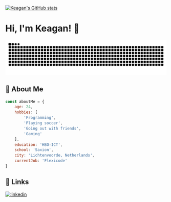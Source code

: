 [![Keagan's GitHub stats](https://github-readme-stats.vercel.app/api?username=keygun-development)](https://github.com/keygun-development/github-readme-stats)

# Hi, I'm Keagan! 👋

![Snake animation of GitHub contribution stats](https://raw.githubusercontent.com/keygun-development/keygun-development/output/snake.svg)


## 🚀 About Me
```javascript
const aboutMe = {
    age: 24,
    hobbies: [
        'Programming',
        'Playing soccer',
        'Going out with friends',
        'Gaming'
    ],
    education: 'HBO-ICT',
    school: 'Saxion',
    city: 'Lichtenvoorde, Netherlands',
    currentJob: 'Flexicode'
}
```
## 🔗 Links
[![linkedin](https://img.shields.io/badge/Instagram-E4405F?style=for-the-badge&logo=instagram&logoColor=white)](https://www.instagram.com/keagan.mulder/)
